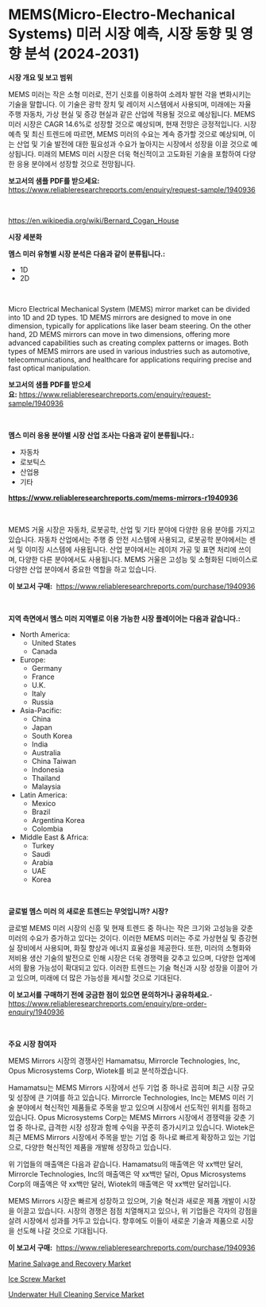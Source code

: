 <p><h1>MEMS(Micro-Electro-Mechanical Systems) 미러 시장 예측, 시장 동향 및 영향 분석 (2024-2031)</h1></p><p><strong>시장 개요 및 보고 범위</strong></p>
<p><p>MEMS 미러는 작은 소형 미러로, 전기 신호를 이용하여 소레차 발현 각을 변화시키는 기술을 말합니다. 이 기술은 광학 장치 및 레이저 시스템에서 사용되며, 미래에는 자율 주행 자동차, 가상 현실 및 증강 현실과 같은 산업에 적용될 것으로 예상됩니다. MEMS 미러 시장은 CAGR 14.6%로 성장할 것으로 예상되며, 현재 전망은 긍정적입니다. 시장 예측 및 최신 트렌드에 따르면, MEMS 미러의 수요는 계속 증가할 것으로 예상되며, 이는 산업 및 기술 발전에 대한 필요성과 수요가 높아지는 시장에서 성장을 이끌 것으로 예상됩니다. 미래의 MEMS 미러 시장은 더욱 혁신적이고 고도화된 기술을 포함하여 다양한 응용 분야에서 성장할 것으로 전망됩니다.</p></p>
<p><strong>보고서의 샘플 PDF를 받으세요:</strong> <a href="https://www.reliableresearchreports.com/enquiry/request-sample/1940936">https://www.reliableresearchreports.com/enquiry/request-sample/1940936</a></p>
<p>&nbsp;</p>
<p><a href="https://en.wikipedia.org/wiki/Bernard_Cogan_House">https://en.wikipedia.org/wiki/Bernard_Cogan_House</a></p>
<p><strong>시장 세분화</strong></p>
<p><strong>멤스 미러 유형별 시장 분석은 다음과 같이 분류됩니다.:</strong></p>
<p><ul><li>1D</li><li>2D</li></ul></p>
<p>&nbsp;</p>
<p><p>Micro Electrical Mechanical System (MEMS) mirror market can be divided into 1D and 2D types. 1D MEMS mirrors are designed to move in one dimension, typically for applications like laser beam steering. On the other hand, 2D MEMS mirrors can move in two dimensions, offering more advanced capabilities such as creating complex patterns or images. Both types of MEMS mirrors are used in various industries such as automotive, telecommunications, and healthcare for applications requiring precise and fast optical manipulation.</p></p>
<p><strong>보고서의 샘플 PDF를 받으세요:</strong>&nbsp;<a href="https://www.reliableresearchreports.com/enquiry/request-sample/1940936">https://www.reliableresearchreports.com/enquiry/request-sample/1940936</a></p>
<p>&nbsp;</p>
<p><strong> 멤스 미러 응용 분야별 시장 산업 조사는 다음과 같이 분류됩니다.:</strong></p>
<p><ul><li>자동차</li><li>로보틱스</li><li>산업용</li><li>기타</li></ul></p>
<p><strong><a href="https://www.reliableresearchreports.com/mems-mirrors-r1940936">https://www.reliableresearchreports.com/mems-mirrors-r1940936</a></strong></p>
<p>&nbsp;</p>
<p><p>MEMS 거울 시장은 자동차, 로봇공학, 산업 및 기타 분야에 다양한 응용 분야를 가지고 있습니다. 자동차 산업에서는 주행 중 안전 시스템에 사용되고, 로봇공학 분야에서는 센서 및 이미징 시스템에 사용됩니다. 산업 분야에서는 레이저 가공 및 표면 처리에 쓰이며, 다양한 다른 분야에서도 사용됩니다. MEMS 거울은 고성능 및 소형화된 디바이스로 다양한 산업 분야에서 중요한 역할을 하고 있습니다.</p></p>
<p><strong>이 보고서 구매:</strong>&nbsp; <a href="https://www.reliableresearchreports.com/purchase/1940936">https://www.reliableresearchreports.com/purchase/1940936</a></p>
<p>&nbsp;</p>
<p><strong>지역 측면에서 멤스 미러 지역별로 이용 가능한 시장 플레이어는 다음과 같습니다.:</strong></p>
<p><ul>
    <li>
        North America:
        <ul>
            <li>United States</li>
            <li>Canada</li>
        </ul>
    </li>
    <li>
        Europe:
        <ul>
            <li>Germany</li>
            <li>France</li>
            <li>U.K.</li>
            <li>Italy</li>
            <li>Russia</li>
        </ul>
    </li>
    <li>
        Asia-Pacific:
        <ul>
            <li>China</li>
            <li>Japan</li>
            <li>South Korea</li>
            <li>India</li>
            <li>Australia</li>
            <li>China Taiwan</li>
            <li>Indonesia</li>
            <li>Thailand</li>
            <li>Malaysia</li>
        </ul>
    </li>
    <li>
        Latin America:
        <ul>
            <li>Mexico</li>
            <li>Brazil</li>
            <li>Argentina Korea</li>
            <li>Colombia</li>
        </ul>
    </li>
    <li>
        Middle East & Africa:
        <ul>
            <li>Turkey</li>
            <li>Saudi</li>
            <li>Arabia</li>
            <li>UAE</li>
            <li>Korea</li>
        </ul>
    </li>
    </ul></p>
<p>&nbsp;</p>
<p><strong>글로벌 멤스 미러 의 새로운 트렌드는 무엇입니까? 시장?</strong></p>
<p><p>글로벌 MEMS 미러 시장의 신흥 및 현재 트렌드 중 하나는 작은 크기와 고성능을 갖춘 미러의 수요가 증가하고 있다는 것이다. 이러한 MEMS 미러는 주로 가상현실 및 증강현실 장비에서 사용되며, 화질 향상과 에너지 효율성을 제공한다. 또한, 미러의 소형화와 저비용 생산 기술의 발전으로 인해 시장은 더욱 경쟁력을 갖추고 있으며, 다양한 업계에서의 활용 가능성이 확대되고 있다. 이러한 트렌드는 기술 혁신과 시장 성장을 이끌어 가고 있으며, 미래에 더 많은 가능성을 제시할 것으로 기대된다.</p></p>
<p><strong>이 보고서를 구매하기 전에 궁금한 점이 있으면 문의하거나 공유하세요.</strong>- <a href="https://www.reliableresearchreports.com/enquiry/pre-order-enquiry/1940936">https://www.reliableresearchreports.com/enquiry/pre-order-enquiry/1940936</a></p>
<p>&nbsp;</p>
<p><strong>주요 시장 참여자</strong></p>
<p><p>MEMS Mirrors 시장의 경쟁사인 Hamamatsu, Mirrorcle Technologies, Inc, Opus Microsystems Corp, Wiotek를 비교 분석하겠습니다.</p><p>Hamamatsu는 MEMS Mirrors 시장에서 선두 기업 중 하나로 꼽히며 최근 시장 규모 및 성장에 큰 기여를 하고 있습니다. Mirrorcle Technologies, Inc는 MEMS 미러 기술 분야에서 혁신적인 제품들로 주목을 받고 있으며 시장에서 선도적인 위치를 점하고 있습니다. Opus Microsystems Corp는 MEMS Mirrors 시장에서 경쟁력을 갖춘 기업 중 하나로, 급격한 시장 성장과 함께 수익을 꾸준히 증가시키고 있습니다. Wiotek은 최근 MEMS Mirrors 시장에서 주목을 받는 기업 중 하나로 빠르게 확장하고 있는 기업으로, 다양한 혁신적인 제품을 개발해 성장하고 있습니다.</p><p>위 기업들의 매출액은 다음과 같습니다. Hamamatsu의 매출액은 약 xx백만 달러, Mirrorcle Technologies, Inc의 매출액은 약 xx백만 달러, Opus Microsystems Corp의 매출액은 약 xx백만 달러, Wiotek의 매출액은 약 xx백만 달러입니다.</p><p>MEMS Mirrors 시장은 빠르게 성장하고 있으며, 기술 혁신과 새로운 제품 개발이 시장을 이끌고 있습니다. 시장의 경쟁은 점점 치열해지고 있으나, 위 기업들은 각자의 강점을 살려 시장에서 성과를 거두고 있습니다. 향후에도 이들이 새로운 기술과 제품으로 시장을 선도해 나갈 것으로 기대됩니다.</p></p>
<p><strong>이 보고서 구매:</strong>&nbsp;&nbsp;<a href="https://www.reliableresearchreports.com/purchase/1940936">https://www.reliableresearchreports.com/purchase/1940936</a></p>
<p><p><a href="https://view.publitas.com/reportprime-1/marine-salvage-and-recovery-market-trends-a-detailed-study-of-its-market-segmentation-and-analyzing-the-importance-of-the-emerging-trends/">Marine Salvage and Recovery Market</a></p><p><a href="https://medium.com/@chloeconn57/navigating-the-global-ice-screw-market-landscape-trends-forecasts-and-impact-analysis-2024-6777db7005ac">Ice Screw Market</a></p><p><a href="https://view.publitas.com/reportprime-1/future-trends-in-global-underwater-hull-cleaning-service-market-market-insights-and-analysis-from-2024-to-2031-in-176-pages/">Underwater Hull Cleaning Service Market</a></p></p>